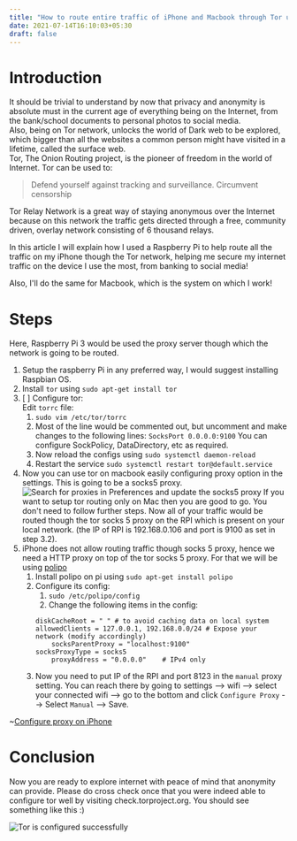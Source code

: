 ```yaml
---
title: "How to route entire traffic of iPhone and Macbook through Tor using Raspberry Pi"
date: 2021-07-14T16:10:03+05:30
draft: false
---
```

# Introduction
It should be trivial to understand by now that privacy and anonymity is absolute must in the current age of everything being on the Internet, from the bank/school documents to personal photos to social media.  
Also, being on Tor network, unlocks the world of Dark web to be explored, which bigger than all the websites a common person might have visited in a lifetime, called the surface web.  
Tor, The Onion Routing project, is the pioneer of freedom in the world of Internet.
Tor can be used to:  
>Defend yourself against tracking and surveillance. Circumvent censorship

Tor Relay Network is a great way of staying anonymous over the Internet because on this network the traffic gets directed through a free, community driven, overlay network consisting of 6 thousand relays.  

In this article I will explain how I used a Raspberry Pi to help route all the traffic on my iPhone though the Tor network, helping me secure my internet traffic on the device I use the most, from banking to social media!  

Also, I'll do the same for Macbook, which is the system on which I work!  

# Steps
Here, Raspberry Pi 3 would be used the proxy server though which the network is going to be routed.   

1. Setup the raspberry Pi in any preferred way, I would suggest installing Raspbian OS.  
2. Install `tor` using `sudo apt-get install tor`  
3. [ ] Configure tor:  
   Edit `torrc` file:
   1. `sudo vim /etc/tor/torrc`
   2. Most of the line would be commented out, but uncomment and make changes to the following lines:
	   `SocksPort 0.0.0.0:9100` 
	   You can configure SockPolicy, DataDirectory, etc as required.
   3. Now reload the configs using `sudo systemctl daemon-reload`
   4. Restart the service `sudo systemctl restart tor@default.service`
4. Now you can use tor on macbook easily configuring proxy option in the settings. This is going to be a socks5 proxy.  
	![Search for proxies in Preferences and update the socks5 proxy](/images/proxies.png)
	If you want to setup tor routing only on Mac then you are good to go. You don't need to follow further steps. Now all of your traffic would be routed though the tor socks 5 proxy on the RPI which is present on your local network. (the IP of RPI is 192.168.0.106 and port is 9100 as set in step 3.2).
5. iPhone does not allow routing traffic though socks 5 proxy, hence we need a HTTP proxy on top of the tor socks 5 proxy. For that we will be using [polipo](https://www.irif.fr/~jch/software/polipo/) 
   1. Install polipo on pi using `sudo apt-get install polipo`
   2. Configure its config:
	   1. `sudo /etc/polipo/config`
	   2. Change the following items in the config:
	   ```
	   diskCacheRoot = " " # to avoid caching data on local system
	   allowedClients = 127.0.0.1, 192.168.0.0/24 # Expose your network (modify accordingly)
           socksParentProxy = "localhost:9100"
	   socksProxyType = socks5
           proxyAddress = "0.0.0.0"    # IPv4 only
	   ```
   3. Now you need to put IP of the RPI and port 8123 in the `manual` proxy setting. You can reach there by going to settings --> wifi --> select your connected wifi --> go to the bottom and click `Configure Proxy` --> Select `Manual` --> Save.
   
  ~[Configure proxy on iPhone](/images/mobProxy.png)

# Conclusion
Now you are ready to explore internet with peace of mind that anonymity can provide. Please do cross check once that you were indeed able to configure tor well by visiting check.torproject.org. You should see something like this :)  

![Tor is configured successfully](/images/torConfirm.png)


   


	   

   



